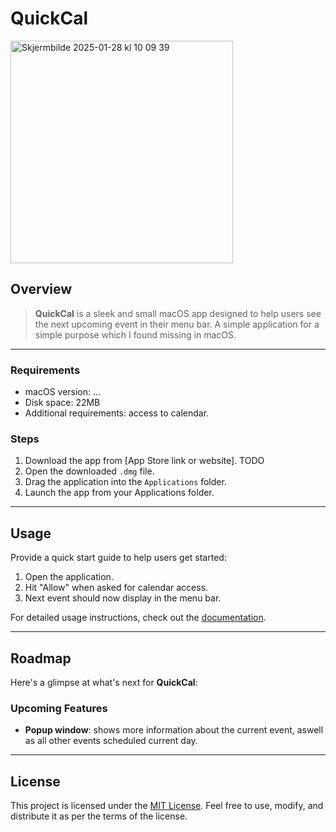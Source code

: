 # QuickCal
<img width="356" alt="Skjermbilde 2025-01-28 kl  10 09 39" src="https://github.com/user-attachments/assets/019b9fe6-9adc-49f5-a060-d25fe5ba695a" />

## Overview
> **QuickCal** is a sleek and small macOS app designed to help users see the next upcoming event in their menu bar. A simple application for a simple purpose which I found missing in macOS.
---

### Requirements
- macOS version: ...
- Disk space: 22MB
- Additional requirements: access to calendar.

### Steps
1. Download the app from [App Store link or website]. TODO
2. Open the downloaded `.dmg` file.
3. Drag the application into the `Applications` folder.
4. Launch the app from your Applications folder.

---

## Usage
Provide a quick start guide to help users get started:

1. Open the application.
2. Hit "Allow" when asked for calendar access.
3. Next event should now display in the menu bar.

For detailed usage instructions, check out the [documentation](#).

---

## Roadmap
Here's a glimpse at what's next for **QuickCal**:

### Upcoming Features
- **Popup window**: shows more information about the current event, aswell as all other events scheduled current day.
---

## License
This project is licensed under the [MIT License](LICENSE). Feel free to use, modify, and distribute it as per the terms of the license.

